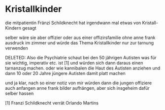 # Kristallkinder

die mitpatientin Fränzi Schildknecht hat irgendwann mal etwas von Kristall-Kindern gesagt

selber wäre sie aber offizier oder aus einer offizirsfamilie ohne anne frank ausdruck im zimmer und würde das Thema Kristallkinder nur zur tarnung verwenden

DELETED: Also die Psychiatrie schaut bei den 50 jährigen Autisten was für sie wichtig, imperativ etc. ist [1] und würden sich dann daraus einen tarnanzug machen. oder wie kannibalen die Haut des Autisten anziehen und dann 10 oder 20 Jahre jüngere Autisten damit platt machen

und ja klar, nach so einer notiz von mir würden dann die jungen offiziere auch anfangen anne frank bilder aufhängen, aber sich insgeheim dafür selber hassen

[1] Franzi Schildknecht verrät Orlando Martins
